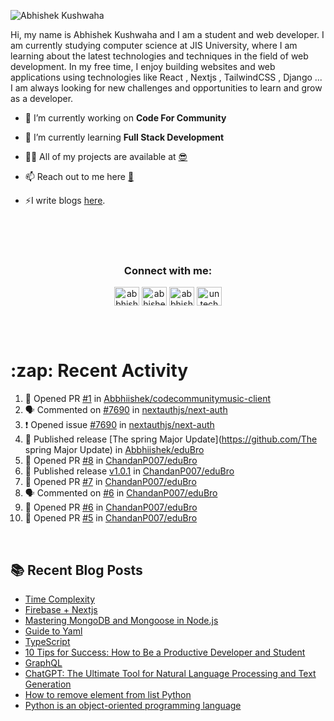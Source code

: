 <!-- <img src="./profileheader.png"> -->

![Abhishek Kushwaha](https://wiidgets.vercel.app/api/banner?title=Abhishek%20Kushwaha&bio=Code%20|%20Community%20|%20Music&twitter=abbhishekstwt)

<!-- <h1 align="center"> <img src="https://c.tenor.com/HO7EBVsu04oAAAAi/pikachu-pokemon.gif" width="50"> I'm Abhishek Kushwaha <img src="https://cdn.discordapp.com/emojis/852778687958482944.gif?v=1" width="50"></h1>
<p align="center">
  <img src="https://readme-typing-svg.herokuapp.com?color=00FFFF&width=380&height=45&lines=UG+at+JIS+UNIVERSITY;GDSC+Lead+22;Discord+Bot+Developer;Full+Stack+Developer;Open-Source+Enthusiast;Nice+To+Meet+You+...;&center=true">
  </p>




 -->
Hi, my name is Abhishek Kushwaha and I am a student and web developer.
I am currently studying computer science at JIS University, where I am learning about the latest technologies and techniques in the field of web development.
In my free time, I enjoy building websites and web applications using technologies like React , Nextjs , TailwindCSS , Django ... I am always looking for new challenges and opportunities to learn and grow as a developer.


- 🔭 I’m currently working on **Code For Community**

- 🌱 I’m currently learning **Full Stack Development**

- 👨‍💻 All of my projects are available at [😎](https://github.com/Abbhiishek)

- 📫 Reach out to me here **[📧](abhishekkushwaha1479@gmail.com)**

- ⚡I write blogs [here](https://dev.to/abbhiishek).

<br>
<br>
<br>

<h3  align="center">Connect with me:</h3>
<p  align="center">
<a href="https://twitter.com/abbhishek_k" target="blank"><img align="center" src="https://raw.githubusercontent.com/rahuldkjain/github-profile-readme-generator/master/src/images/icons/Social/twitter.svg" alt="abbhishek_k" height="30" width="40" /></a>
<a href="https://linkedin.com/in/abhishek-kushwaha-653a74213/" target="blank"><img align="center" src="https://raw.githubusercontent.com/rahuldkjain/github-profile-readme-generator/master/src/images/icons/Social/linked-in-alt.svg" alt="abhishek-kushwaha-653a74213/" height="30" width="40" /></a>
<a href="https://instagram.com/abbhishek_k" target="blank"><img align="center" src="https://raw.githubusercontent.com/rahuldkjain/github-profile-readme-generator/master/src/images/icons/Social/instagram.svg" alt="abbhishek_k" height="30" width="40" /></a>
<a href="https://www.youtube.com/c/UCDV_cwac9byivL5hvpU9mHQ" target="blank"><img align="center" src="https://raw.githubusercontent.com/rahuldkjain/github-profile-readme-generator/master/src/images/icons/Social/youtube.svg" alt="untechnicaltech" height="30" width="40" /></a>

</p>
<br>
<br>
<h1>:zap: Recent Activity</h1>

<!--START_SECTION:activity-->
1. 💪 Opened PR [#1](https://github.com/Abbhiishek/codecommunitymusic-client/pull/1) in [Abbhiishek/codecommunitymusic-client](https://github.com/Abbhiishek/codecommunitymusic-client)
2. 🗣 Commented on [#7690](https://github.com/nextauthjs/next-auth/issues/7690) in [nextauthjs/next-auth](https://github.com/nextauthjs/next-auth)
3. ❗ Opened issue [#7690](https://github.com/nextauthjs/next-auth/issues/7690) in [nextauthjs/next-auth](https://github.com/nextauthjs/next-auth)
4. 🚀 Published release [The spring Major Update](https://github.com/The spring Major Update) in [Abbhiishek/eduBro](https://github.com/Abbhiishek/eduBro)
5. 💪 Opened PR [#8](https://github.com/ChandanP007/eduBro/pull/8) in [ChandanP007/eduBro](https://github.com/ChandanP007/eduBro)
6. 🚀 Published release [v1.0.1](https://github.com/v1.0.1) in [ChandanP007/eduBro](https://github.com/ChandanP007/eduBro)
7. 💪 Opened PR [#7](https://github.com/ChandanP007/eduBro/pull/7) in [ChandanP007/eduBro](https://github.com/ChandanP007/eduBro)
8. 🗣 Commented on [#6](https://github.com/ChandanP007/eduBro/issues/6) in [ChandanP007/eduBro](https://github.com/ChandanP007/eduBro)
9. 💪 Opened PR [#6](https://github.com/ChandanP007/eduBro/pull/6) in [ChandanP007/eduBro](https://github.com/ChandanP007/eduBro)
10. 💪 Opened PR [#5](https://github.com/ChandanP007/eduBro/pull/5) in [ChandanP007/eduBro](https://github.com/ChandanP007/eduBro)
<!--END_SECTION:activity-->

<br>

  
## :books: Recent Blog Posts

<!-- BLOG-POST-LIST:START -->
- [Time Complexity](https://dev.to/abbhiishek/time-complexity-41a1)
- [Firebase + Nextjs](https://dev.to/abbhiishek/firebase-nextjs-511a)
- [Mastering MongoDB and Mongoose in Node.js](https://dev.to/abbhiishek/mastering-mongodb-and-mongoose-in-nodejs-1be5)
- [Guide to Yaml](https://dev.to/abbhiishek/guide-to-yaml-339b)
- [TypeScript](https://dev.to/abbhiishek/typescript-3abm)
- [10 Tips for Success: How to Be a Productive Developer and Student](https://dev.to/abbhiishek/10-tips-for-success-how-to-be-a-productive-developer-and-student-440f)
- [GraphQL](https://dev.to/abbhiishek/graphql-2hc2)
- [ChatGPT: The Ultimate Tool for Natural Language Processing and Text Generation](https://dev.to/abbhiishek/chatgpt-the-ultimate-tool-for-natural-language-processing-and-text-generation-40ag)
- [How to remove element from list Python](https://dev.to/abbhiishek/how-to-remove-element-from-list-python-22d6)
- [Python is an object-oriented programming language](https://dev.to/abbhiishek/python-an-object-oriented-programming-language-2ob8)
<!-- BLOG-POST-LIST:END -->
